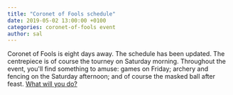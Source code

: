 ```yaml
---
title: "Coronet of Fools schedule"
date: 2019-05-02 13:00:00 +0100
categories: coronet-of-fools event
author: sal
---
```

Coronet of Fools is eight days away. The schedule has been updated. The centrepiece is of course the tourney on Saturday morning. Throughout the event, you'll find something to amuse: games on Friday; archery and fencing on the Saturday afternoon; and of course the masked ball after feast. [What will you do?](/events/2019/coronet)